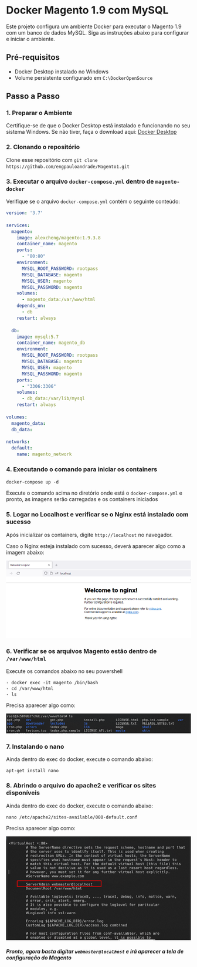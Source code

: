 # Docker Magento 1.9 com MySQL

Este projeto configura um ambiente Docker para executar o Magento 1.9 com um banco de dados MySQL. Siga as instruções abaixo para configurar e iniciar o ambiente.

## Pré-requisitos

- Docker Desktop instalado no Windows
- Volume persistente configurado em `C:\DockerOpenSource`

## Passo a Passo

### 1. Preparar o Ambiente

Certifique-se de que o Docker Desktop está instalado e funcionando no seu sistema Windows.
Se não tiver, faça o download aqui: [Docker Desktop](https://www.docker.com/products/docker-desktop/)

### 2. Clonando o repositório

Clone esse repositório com `git clone https://github.com/engpauloandrade/Magento1.git`

### 3. Executar o arquivo `docker-compose.yml` dentro de `magento-docker`

Verifique se o arquivo `docker-compose.yml` contém o seguinte conteúdo:

```yaml
version: '3.7'

services:
  magento:
    image: alexcheng/magento:1.9.3.8
    container_name: magento
    ports:
      - "80:80"
    environment:
      MYSQL_ROOT_PASSWORD: rootpass
      MYSQL_DATABASE: magento
      MYSQL_USER: magento
      MYSQL_PASSWORD: magento
    volumes:
      - magento_data:/var/www/html
    depends_on:
      - db
    restart: always

  db:
    image: mysql:5.7
    container_name: magento_db
    environment:
      MYSQL_ROOT_PASSWORD: rootpass
      MYSQL_DATABASE: magento
      MYSQL_USER: magento
      MYSQL_PASSWORD: magento
    ports:
      - "3306:3306"
    volumes:
      - db_data:/var/lib/mysql
    restart: always

volumes:
  magento_data:
  db_data:

networks:
  default:
    name: magento_network
```

### 4. Executando o comando para iniciar os containers

```
docker-compose up -d
```

Execute o comando acima no diretório onde está o `docker-compose.yml` e pronto, as imagens serão carregadas e os containers
iniciados

### 5. Logar no Localhost e verificar se o Nginx está instalado com sucesso

Após inicializar os containers, digite `http://localhost` no navegador.

Caso o Nginx esteja instalado com sucesso, deverá aparecer algo como a imagem abaixo:

![Welcome to nginx!](image.png)


### 6. Verificar se os arquivos Magento estão dentro de `/var/www/html`

Execute os comandos abaixo no seu powershell

```
- docker exec -it magento /bin/bash
- cd /var/www/html
- ls
```

Precisa aparecer algo como:

![Arquivos do Magento](image-1.png)


### 7. Instalando o nano

Ainda dentro do exec do docker, execute o comando abaixo:

```
apt-get install nano
```

### 8. Abrindo o arquivo do apache2 e verificar os sites disponíveis

Ainda dentro do exec do docker, execute o comando abaixo:

```
nano /etc/apache2/sites-available/000-default.conf
```

Precisa aparecer algo como:

![Sites disponíveis](image-2.png)


##### Pronto, agora basta digitar `webmaster@localhost` e irá aparecer a tela de configuração do Magento


